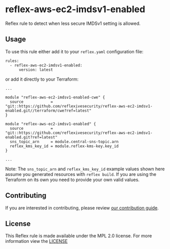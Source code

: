 # reflex-aws-ec2-imdsv1-enabled

Reflex rule to detect when less secure IMDSv1 setting is allowed. 

## Usage

To use this rule either add it to your `reflex.yaml` configuration file:

```
rules:
  - reflex-aws-ec2-imdsv1-enabled:
      version: latest
```

or add it directly to your Terraform:

```
...

module "reflex-aws-ec2-imdsv1-enabled-cwe" {
  source            = "git::https://github.com/reflexivesecurity/reflex-aws-ec2-imdsv1-enabled.git//terraform/cwe?ref=latest"
}

module "reflex-aws-ec2-imdsv1-enabled" {
  source            = "git::https://github.com/reflexivesecurity/reflex-aws-ec2-imdsv1-enabled.git?ref=latest"
  sns_topic_arn     = module.central-sns-topic.arn
  reflex_kms_key_id = module.reflex-kms-key.key_id
}

...
```

Note: The `sns_topic_arn` and `reflex_kms_key_id` example values shown here assume you generated resources with `reflex build`. If you are using the Terraform on its own you need to provide your own valid values.

## Contributing
If you are interested in contributing, please review [our contribution guide](https://docs.reflexivesecurity.com/about/contributing.html).

## License
This Reflex rule is made available under the MPL 2.0 license. For more information view
the [LICENSE](https://github.com/reflexivesecurity/reflex-aws-ec2-imdsv1-enabled/blob/master/LICENSE)
